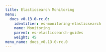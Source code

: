 ```yaml
---
title: Elasticsearch Monitoring
menu:
  docs_v0.13.0-rc.0:
    identifier: es-monitoring-elasticsearch
    name: Monitoring
    parent: es-elasticsearch-guides
    weight: 45
menu_name: docs_v0.13.0-rc.0
---
```


